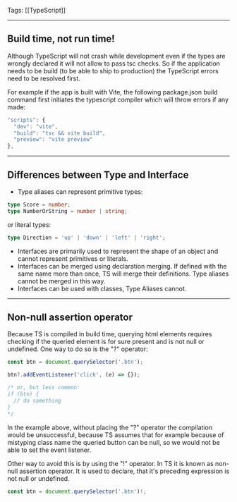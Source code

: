 
Tags: [[TypeScript]]

---
## Build time, not run time!

Although TypeScript will not crash while development even if the types are wrongly declared it will not allow to pass tsc checks. So if the application needs to be build (to be able to ship to production) the TypeScript errors need to be resolved first.

For example if the app is built with Vite, the following package.json build command first initiates the typescript compiler which will throw errors if any made:

```ts
"scripts": {  
  "dev": "vite",  
  "build": "tsc && vite build",  
  "preview": "vite preview"  
},
```

---

## Differences between Type and Interface

- Type aliases can represent primitive types:
```ts
type Score = number;
type NumberOrString = number | string;
```

or literal types:
```ts
type Direction = 'up' | 'down' | 'left' | 'right';
```

- Interfaces are primarily used to represent the shape of an object and cannot represent primitives or literals.
- Interfaces can be merged using declaration merging. If defined with the same name more than once, TS will merge their definitions. Type aliases cannot be merged in this way.
- Interfaces can be used with classes, Type Aliases cannot.


---

## Non-null assertion operator

Because TS is compiled in build time, querying html elements requires checking if the queried element is for sure present and is not null or undefined. One way to do so is the "?" operator:

```ts
const btn = document.querySelector('.btn');

btn?.addEventListener('click', (e) => {});

/* or, but less common:
if (btn) {  
  // do something  
}
*/


```

In the example above, without placing the "?" operator the compilation would be unsuccessful, because TS assumes that for example because of mistyping class name the queried button can be null, so we would not be able to set the event listener.

Other way to avoid this is by using the "!" operator. In TS it is known as non-null assertion operator. It is used to declare, that it's preceding expression is not null or undefined.

```ts
const btn = document.querySelector('.btn')!;
```
